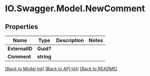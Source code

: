 # IO.Swagger.Model.NewComment
## Properties

Name | Type | Description | Notes
------------ | ------------- | ------------- | -------------
**ExternalID** | **Guid?** |  | 
**Comment** | **string** |  | 

[[Back to Model list]](../README.md#documentation-for-models) [[Back to API list]](../README.md#documentation-for-api-endpoints) [[Back to README]](../README.md)

